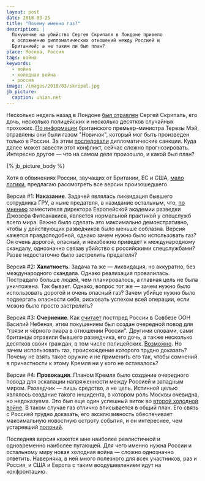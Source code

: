 ```yaml
---
layout: post
date: 2018-03-25
title: "Почему именно газ?"
description: |
  Покушение на убийство Сергея Скрипаля в Лондоне привело
  к осложнению дипломатических отношений между Россией и
  Британией; а не таким ли был план?
place: Москва, Россия
tags: война
keywords:
  - война
  - холодная война
  - россия
image: /images/2018/03/skripal.jpg
jb_picture:
  caption: unian.net
---
```


Несколько недель назад в Лондоне
[был отравлен](https://ru.wikipedia.org/wiki/%D0%9E%D1%82%D1%80%D0%B0%D0%B2%D0%BB%D0%B5%D0%BD%D0%B8%D0%B5_%D0%A1%D0%B5%D1%80%D0%B3%D0%B5%D1%8F_%D0%A1%D0%BA%D1%80%D0%B8%D0%BF%D0%B0%D0%BB%D1%8F)
Сергей Скрипаль, его дочь, несколько полицейских и несколько десятков случайных прохожих.
[По информации](https://www.rbc.ru/politics/12/03/2018/5aa64aba9a7947fe67942cf9)
британского премьер-министра Терезы Мэй, отравлены они были газом
"Новичок", который мог быть произведен только в России. За этим
[последовали](http://www.dw.com/ru/%D0%B4%D0%B5%D0%BB%D0%BE-%D1%81%D0%BA%D1%80%D0%B8%D0%BF%D0%B0%D0%BB%D1%8F-%D0%BD%D0%B0-%D1%81%D0%B0%D0%BC%D0%BC%D0%B8%D1%82%D0%B5-%D0%B5%D1%81-%D0%BD%D0%BE%D0%B2%D1%8B%D0%B5-%D1%81%D0%B0%D0%BD%D0%BA%D1%86%D0%B8%D0%B8-%D0%BF%D1%80%D0%BE%D1%82%D0%B8%D0%B2-%D0%BA%D1%80%D0%B5%D0%BC%D0%BB%D1%8F/a-43072679)
дипломатические санкции. Куда далее может завести этот конфликт,
сейчас сложно прогнозировать. Интересно другое &mdash; что на самом деле произошло,
и какой был план?

{% jb_picture_body %}

<!--more-->

Хотя в обвинениях России, звучащих от Британии, ЕС и США,
[мало логики](https://ria.ru/world/20180322/1516982363.html),
предлагаю рассмотреть все версии произошедшего.

Версия #1:
**Наказание**.
Задачей являлась ликвидация бывшего сотрудника ГРУ, а ныне предателя,
в назидание остальным, что, [по мнению](https://www.golos-ameriki.ru/a/skripal-poisoning-interview/4283305.html)
заместителя директора Европейской академии разведки Джозефа Фитсанакиса,
является нормальной практикой у спецслужб всего мира. Важно было сделать это максимально демонстративно,
чтобы у действующих разведчиков было меньше соблазна.
Версия кажется правдоподобной, однако зачем нужно было использовать газ?
Он очень дорогой, опасный, и неизбежно приведет к международному скандалу, однозначно
связав убийство с российскими спецслужбами?
Разве недостаточно было застрелить предателя?

Версия #2:
**Халатность**.
Задача та же &mdash; ликвидация, но аккуратно, без международного скандала.
Однако реализация провалилась. Пострадало больше людей, чем планировалось,
а главная цель не была уничтожена. Так бывает. Однако, вопрос тот же &mdash; зачем нужно было использовать дорогой
и очень опасный газ? Зачем убийце нужно было подвергать опасности себя,
рисковать успехом всей операции, если можно было просто застрелить?

Версия #3:
**Очернение**.
Как [считает](http://tass.ru/mezhdunarodnaya-panorama/5031781)
постпред России в Совбезе ООН Василий Небензя, этим покушением был
создан очередной повод для "грязи и чёрного пиара в отношении России". Другими
словами, сами британцы отравили бывшего разведчика, его дочь, а также несколько
десятков своих граждан, в том числе полицейских.
[Возможно](http://ren.tv/novosti/2018-03-19/delo-skripalya-kak-osnova-dlya-reyderskih-zahvatov). Но зачем
использовать газ, происхождение которого трудно доказать?
Почему не взять такое оружие и не применить его так, чтобы сомнений
в причастности к этому Кремля ни у кого не оставалось?

Версия #4:
**Провокация**.
Планом Кремля было создание очередного повода для эскалации напряженности
между Россией и западным миром. Разведчик &mdash; лишь средство, а не цель. Истинной
целью являлось создание такого инцидента, в котором роль Москвы очевидна,
но недоказуема. Это был еще один успешный виток во
[второй холодной войне](https://ru.wikipedia.org/wiki/%D0%92%D1%82%D0%BE%D1%80%D0%B0%D1%8F_%D1%85%D0%BE%D0%BB%D0%BE%D0%B4%D0%BD%D0%B0%D1%8F_%D0%B2%D0%BE%D0%B9%D0%BD%D0%B0).
В таком случае газ отлично вписывается в общий план. Его
связь с Россией трудно доказать, его эксклюзивность обеспечивает
максимальную новостную остроту события, и он интереснее, чем
устаревший [полоний](https://ru.wikipedia.org/wiki/%D0%94%D0%B5%D0%BB%D0%BE_%D0%9B%D0%B8%D1%82%D0%B2%D0%B8%D0%BD%D0%B5%D0%BD%D0%BA%D0%BE).

Последняя версия кажется мне наиболее реалистичной и одновременно
наиболее пугающей. Для чего именно нужна России и остальному миру новая
холодная война &mdash; сложно однозначно ответить. Наверняка, в ней много
полезного для всех участников, раз и Россия, и США и Европа с таким воодушевлением
идут на конфронтацию.

